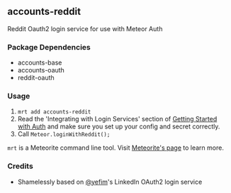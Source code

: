 ## accounts-reddit

Reddit Oauth2 login service for use with Meteor Auth

### Package Dependencies

* accounts-base
* accounts-oauth
* reddit-oauth

### Usage

1. `mrt add accounts-reddit`
2. Read the 'Integrating with Login Services' section of [Getting Started with Auth](https://github.com/meteor/meteor/wiki/Getting-started-with-Auth) and make sure you set up your config and secret correctly.
3. Call `Meteor.loginWithReddit();`

`mrt` is a Meteorite command line tool. Visit [Meteorite's page](http://oortcloud.github.com/meteorite/) to learn more.

### Credits

* Shamelessly based on
[@yefim](https://github.com/yefim)'s LinkedIn OAuth2 login service
